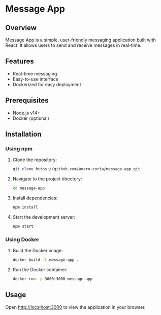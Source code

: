 # Message App

## Overview

Message App is a simple, user-friendly messaging application built with React. It allows users to send and receive messages in real-time.

## Features

- Real-time messaging
- Easy-to-use interface
- Dockerized for easy deployment

## Prerequisites

- Node.js v14+
- Docker (optional)

## Installation

### Using npm

1. Clone the repository:

    ```bash
    git clone https://github.com/amaro-coria/message-app.git
    ```

2. Navigate to the project directory:

    ```bash
    cd message-app
    ```

3. Install dependencies:

    ```bash
    npm install
    ```

4. Start the development server:

    ```bash
    npm start
    ```

### Using Docker

1. Build the Docker image:

    ```bash
    docker build -t message-app .
    ```

2. Run the Docker container:

    ```bash
    docker run -p 3000:3000 message-app
    ```

## Usage

Open [http://localhost:3000](http://localhost:3000) to view the application in your browser.

